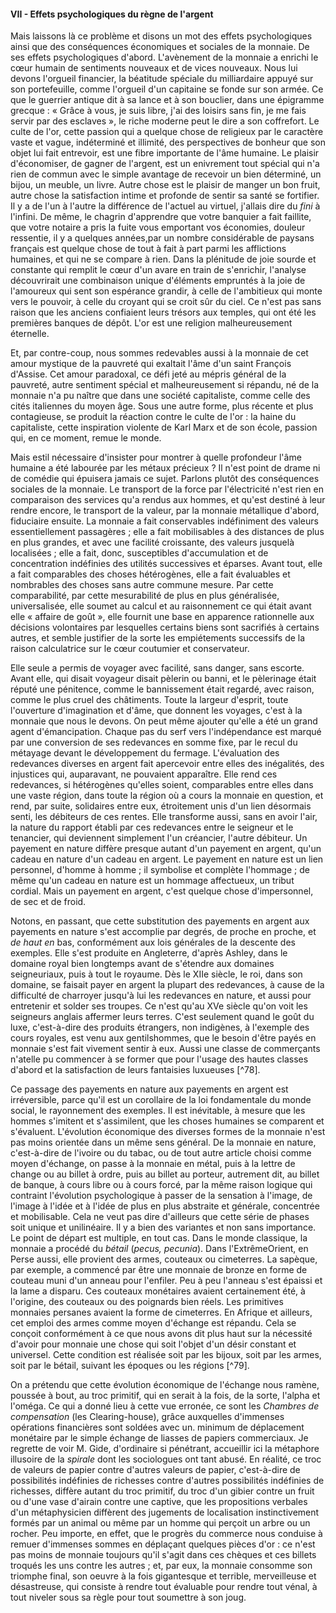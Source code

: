 #### VII - Effets psychologiques du règne de l'argent

Mais laissons là ce problème et disons un mot des effets psychologiques ainsi que des conséquences économiques et sociales de la monnaie. De ses effets psychologiques d'abord. L'avènement de la monnaie a enrichi le cœur humain de sentiments nouveaux et de vices nouveaux. Nous lui devons l'orgueil financier, la béatitude spéciale du milliardaire appuyé sur son portefeuille, comme l'orgueil d'un capitaine se fonde sur son armée. Ce que le guerrier antique dit à sa lance et à son bouclier, dans une épigramme grecque : « Grâce à vous, je suis libre, j'ai des loisirs sans fin, je me fais servir par des esclaves », le riche moderne peut le dire a son coffrefort. Le culte de l'or, cette passion qui a quelque chose de religieux par le caractère vaste et vague, indéterminé et illimité, des perspectives de bonheur que son objet lui fait entrevoir, est une fibre importante de l'âme humaine. Le plaisir d'économiser, de gagner de l'argent, est un enivrement tout spécial qui n'a rien de commun avec le simple avantage de recevoir un bien déterminé, un bijou, un meuble, un livre. Autre chose est le plaisir de manger un bon fruit, autre chose la satisfaction intime et profonde de sentir sa santé se fortifier. Il y a de l'un à l'autre la différence de l'actuel au virtuel, j'allais dire du _fini_ à l'infini. De même, le chagrin d'apprendre que votre banquier a fait faillite, que votre notaire a pris la fuite vous emportant vos économies, douleur ressentie, il y a quelques années,par un nombre considérable de paysans français est quelque chose de tout à fait à part parmi les afflictions humaines, et qui ne se compare à rien. Dans la plénitude de joie sourde et constante qui remplit le cœur d'un avare en train de s'enrichir, l'analyse découvrirait une combinaison unique d'éléments empruntés à la joie de l'amoureux qui sent son espérance grandir, à celle de l'ambitieux qui monte vers le pouvoir, à celle du croyant qui se croit sûr du ciel. Ce n'est pas sans raison que les anciens confiaient leurs trésors aux temples, qui ont été les premières banques de dépôt. L'or est une religion malheureusement éternelle.

Et, par contre-coup, nous sommes redevables aussi à la monnaie de cet amour mystique de la pauvreté qui exaltait l'âme d'un saint François d'Assise. Cet amour paradoxal, ce défi jeté au mépris général de la pauvreté, autre sentiment spécial et malheureusement si répandu, né de la monnaie n'a pu naître que dans une société capitaliste, comme celle des cités italiennes du moyen âge. Sous une autre forme, plus récente et plus contagieuse, se produit la réaction contre le culte de l'or : la haine du capitaliste, cette inspiration violente de Karl Marx et de son école, passion qui, en ce moment, remue le monde.

Mais estil nécessaire d'insister pour montrer à quelle profondeur l'âme humaine a été labourée par les métaux précieux ? Il n'est point de drame ni de comédie qui épuisera jamais ce sujet. Parlons plutôt des conséquences sociales de la monnaie. Le transport de la force par l'électricité n'est rien en comparaison des services qu'a rendus aux hommes, et qu'est destiné à leur rendre encore, le transport de la valeur, par la monnaie métallique d'abord, fiduciaire ensuite. La monnaie a fait conservables indéfiniment des valeurs essentiellement passagères ; elle a fait mobilisables à des distances de plus en plus grandes, et avec une facilité croissante, des valeurs jusquelà localisées ; elle a fait, donc, susceptibles d'accumulation et de concentration indéfinies des utilités successives et éparses. Avant tout, elle a fait comparables des choses hétérogènes, elle a fait évaluables et nombrables des choses sans autre commune mesure. Par cette comparabilité, par cette mesurabilité de plus en plus généralisée, universalisée, elle soumet au calcul et au raisonnement ce qui était avant elle « affaire de goût », elle fournit une base en apparence rationnelle aux décisions volontaires par lesquelles certains biens sont sacrifiés à certains autres, et semble justifier de la sorte les empiétements successifs de la raison calculatrice sur le cœur coutumier et conservateur.

Elle seule a permis de voyager avec facilité, sans danger, sans escorte. Avant elle, qui disait voyageur disait pèlerin ou banni, et le pèlerinage était réputé une pénitence, comme le bannissement était regardé, avec raison, comme le plus cruel des châtiments. Toute la largeur d'esprit, toute l'ouverture d'imagination et d'âme, que donnent les voyages, c'est à la monnaie que nous le devons. On peut même ajouter qu'elle a été un grand agent d'émancipation. Chaque pas du serf vers l'indépendance est marqué par une conversion de ses redevances en somme fixe, par le recul du métayage devant le développement du fermage. L'évaluation des redevances diverses en argent fait apercevoir entre elles des inégalités, des injustices qui, auparavant, ne pouvaient apparaître. Elle rend ces redevances, si hétérogènes qu'elles soient, comparables entre elles dans une vaste région, dans toute la région où a cours la monnaie en question, et rend, par suite, solidaires entre eux, étroitement unis d'un lien désormais senti, les débiteurs de ces rentes. Elle transforme aussi, sans en avoir l'air, la nature du rapport établi par ces redevances entre le seigneur et le tenancier, qui deviennent simplement l'un créancier, l'autre débiteur. Un payement en nature diffère presque autant d'un payement en argent, qu'un cadeau en nature d'un cadeau en argent. Le payement en nature est un lien personnel, d'homme à homme ; il symbolise et complète l'hommage ; de même qu'un cadeau en nature est un hommage affectueux, un tribut cordial. Mais un payement en argent, c'est quelque chose d'impersonnel, de sec et de froid.

Notons, en passant, que cette substitution des payements en argent aux payements en nature s'est accomplie par degrés, de proche en proche, et _de haut en_ bas, conformément aux lois générales de la descente des exemples. Elle s'est produite en Angleterre, d'après Ashley, dans le domaine royal bien longtemps avant de s'étendre aux domaines seigneuriaux, puis à tout le royaume. Dès le XIIe siècle, le roi, dans son domaine, se faisait payer en argent la plupart des redevances, à cause de la difficulté de charroyer jusqu'à lui les redevances en nature, et aussi pour entretenir et solder ses troupes. Ce n'est qu'au XVe siècle qu'on voit les seigneurs anglais affermer leurs terres. C'est seulement quand le goût du luxe, c'est-à-dire des produits étrangers, non indigènes, à l'exemple des cours royales, est venu aux gentilshommes, que le besoin d'être payés en monnaie s'est fait vivement sentir à eux. Aussi une classe de commerçants n'atelle pu commencer à se former que pour l'usage des hautes classes d'abord et la satisfaction de leurs fantaisies luxueuses [^78].

Ce passage des payements en nature aux payements en argent est irréversible, parce qu'il est un corollaire de la loi fondamentale du monde social, le rayonnement des exemples. Il est inévitable, à mesure que les hommes s'imitent et s'assimilent, que les choses humaines se comparent et s'évaluent. L'évolution économique des diverses formes de la monnaie n'est pas moins orientée dans un même sens général. De la monnaie en nature, c'est-à-dire de l'ivoire ou du tabac, ou de tout autre article choisi comme moyen d'échange, on passe à la monnaie en métal, puis à la lettre de change ou au billet à ordre, puis au billet au porteur, autrement dit, au billet de banque, à cours libre ou à cours forcé, par la même raison logique qui contraint l'évolution psychologique à passer de la sensation à l'image, de l'image à l'idée et à l'idée de plus en plus abstraite et générale, concentrée et mobilisable. Cela ne veut pas dire d'ailleurs que cette série de phases soit unique et unilinéaire. Il y a bien des variantes et non sans importance. Le point de départ est multiple, en tout cas. Dans le monde classique, la monnaie a procédé du _bétail_ (_pecus, pecunia_). Dans l'ExtrêmeOrient, en Perse aussi, elle provient des armes, couteaux ou cimeterres. La sapèque, par exemple, a commencé par être une monnaie de bronze en forme de couteau muni d'un anneau pour l'enfiler. Peu à peu l'anneau s'est épaissi et la lame a disparu. Ces couteaux monétaires avaient certainement été, à l'origine, des couteaux ou des poignards bien réels. Les primitives monnaies persanes avaient la forme de cimeterres. En Afrique et ailleurs, cet emploi des armes comme moyen d'échange est répandu. Cela se conçoit conformément à ce que nous avons dit plus haut sur la nécessité d'avoir pour monnaie une chose qui soit l'objet d'un désir constant et universel. Cette condition est réalisée soit par les bijoux, soit par les armes, soit par le bétail, suivant les époques ou les régions [^79].

On a prétendu que cette évolution économique de l'échange nous ramène, poussée à bout, au troc primitif, qui en serait à la fois, de la sorte, l'alpha et l'oméga. Ce qui a donné lieu à cette vue erronée, ce sont les _Chambres de compensation_ (les Clearing-house), grâce auxquelles d'immenses opérations financières sont soldées avec un. minimum de déplacement monétaire par le simple échange de liasses de papiers commerciaux. Je regrette de voir M. Gide, d'ordinaire si pénétrant, accueillir ici la métaphore illusoire de la _spirale_ dont les sociologues ont tant abusé. En réalité, ce troc de valeurs de papier contre d'autres valeurs de papier, c'est-à-dire de possibilités indéfinies de richesses contre d'autres possibilités indéfinies de richesses, diffère autant du troc primitif, du troc d'un gibier contre un fruit ou d'une vase d'airain contre une captive, que les propositions verbales d'un métaphysicien diffèrent des jugements de localisation instinctivement formés par un animal ou même par un homme qui perçoit un arbre ou un rocher. Peu importe, en effet, que le progrès du commerce nous conduise à remuer d'immenses sommes en déplaçant quelques pièces d'or : ce n'est pas moins de monnaie toujours qu'il s'agit dans ces chèques et ces billets troqués les uns contre les autres ; et, par eux, la monnaie consomme son triomphe final, son oeuvre à la fois gigantesque et terrible, merveilleuse et désastreuse, qui consiste à rendre tout évaluable pour rendre tout vénal, à tout niveler sous sa règle pour tout soumettre à son joug.
